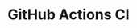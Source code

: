 # GitHub Actions CI




























































































































































































































































































































































































































































































































































































































































































































































































































































































































































































































































































































































































































































































































































































































